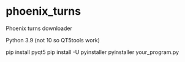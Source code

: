 # phoenix_turns
Phoenix turns downloader

Python 3.9 (not 10 so QT5tools work)

pip install pyqt5
pip install -U pyinstaller
pyinstaller your_program.py